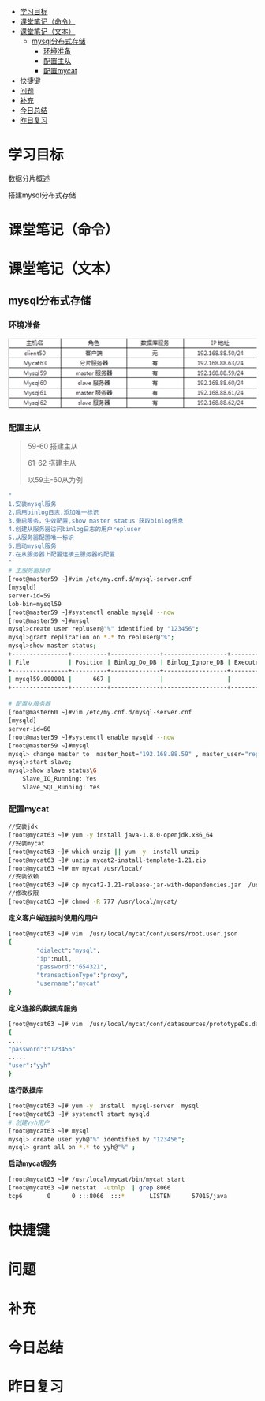 - [学习目标](#学习目标)
- [课堂笔记（命令）](#课堂笔记命令)
- [课堂笔记（文本）](#课堂笔记文本)
  - [mysql分布式存储](#mysql分布式存储)
    - [环境准备](#环境准备)
    - [配置主从](#配置主从)
    - [配置mycat](#配置mycat)
- [快捷键](#快捷键)
- [问题](#问题)
- [补充](#补充)
- [今日总结](#今日总结)
- [昨日复习](#昨日复习)


# 学习目标

数据分片概述

搭建mysql分布式存储

# 课堂笔记（命令）

# 课堂笔记（文本）

## mysql分布式存储

### 环境准备

![](../pic/dba/d7-6.png)

### 配置主从

> 59-60 搭建主从
>
> 61-62 搭建主从
>
> 以59主-60从为例

```sh
"
1.安装mysql服务
2.启用binlog日志,添加唯一标识
3.重启服务，生效配置,show master status 获取binlog信息
4.创建从服务器访问binlog日志的用户repluser
5.从服务器配置唯一标识
6.启动mysql服务
7.在从服务器上配置连接主服务器的配置
"
# 主服务器操作
[root@master59 ~]#vim /etc/my.cnf.d/mysql-server.cnf
[mysqld]
server-id=59
lob-bin=mysql59
[root@master59 ~]#systemctl enable mysqld --now
[root@master59 ~]#mysql
mysql>create user repluser@"%" identified by "123456";
mysql>grant replication on *.* to repluser@"%";
mysql>show master status;
+----------------+----------+--------------+------------------+-------------------+
| File           | Position | Binlog_Do_DB | Binlog_Ignore_DB | Executed_Gtid_Set |
+----------------+----------+--------------+------------------+-------------------+
| mysql59.000001 |      667 |              |                  |                   |
+----------------+----------+--------------+------------------+-------------------+

# 配置从服务器
[root@master60 ~]#vim /etc/my.cnf.d/mysql-server.cnf
[mysqld]
server-id=60
[root@master59 ~]#systemctl enable mysqld --now
[root@master59 ~]#mysql
mysql> change master to  master_host="192.168.88.59" , master_user="repluser" , master_password="123456" ,master_log_file="mysql59.000001" , master_log_pos=667;
mysql>start slave;
mysql>show slave status\G
    Slave_IO_Running: Yes   
    Slave_SQL_Running: Yes   
```

### 配置mycat

```sh
//安装jdk
[root@mycat63 ~]# yum -y install java-1.8.0-openjdk.x86_64
//安装mycat
[root@mycat63 ~]# which unzip || yum -y  install unzip
[root@mycat63 ~]# unzip mycat2-install-template-1.21.zip
[root@mycat63 ~]# mv mycat /usr/local/
//安装依赖
[root@mycat63 ~]# cp mycat2-1.21-release-jar-with-dependencies.jar  /usr/local/mycat/lib/
//修改权限
[root@mycat63 ~]# chmod -R 777 /usr/local/mycat/
```

**定义客户端连接时使用的用户**

```sh
[root@mycat63 ~]# vim  /usr/local/mycat/conf/users/root.user.json
{
        "dialect":"mysql",
        "ip":null,
        "password":"654321",
        "transactionType":"proxy",
        "username":"mycat"
}
```

**定义连接的数据库服务**

```sh
[root@mycat63 ~]# vim  /usr/local/mycat/conf/datasources/prototypeDs.data
{
....
"password":"123456"
.....
"user":"yyh"
}
```

**运行数据库**

```sh
[root@mycat63 ~]# yum -y  install  mysql-server  mysql
[root@mycat63 ~]# systemctl start mysqld
# 创建yyh用户
[root@mycat63 ~]# mysql
mysql> create user yyh@"%" identified by "123456"; 
mysql> grant all on *.* to yyh@"%" ; 
```

**启动mycat服务**

```sh
[root@mycat63 ~]# /usr/local/mycat/bin/mycat start
[root@mycat63 ~]# netstat  -utnlp  | grep 8066
tcp6       0      0 :::8066  :::*       LISTEN      57015/java 
```



# 快捷键



# 问题



# 补充



# 今日总结



# 昨日复习